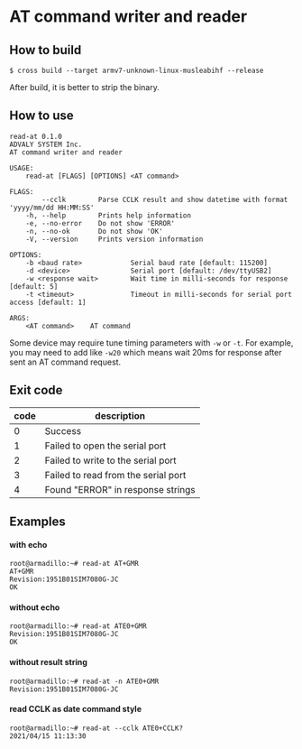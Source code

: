 # AT command writer and reader

## How to build
```
$ cross build --target armv7-unknown-linux-musleabihf --release
```
After build, it is better to strip the binary.

## How to use

```text
read-at 0.1.0
ADVALY SYSTEM Inc.
AT command writer and reader

USAGE:
    read-at [FLAGS] [OPTIONS] <AT command>

FLAGS:
        --cclk        Parse CCLK result and show datetime with format 'yyyy/mm/dd HH:MM:SS'
    -h, --help        Prints help information
    -e, --no-error    Do not show 'ERROR'
    -n, --no-ok       Do not show 'OK'
    -V, --version     Prints version information

OPTIONS:
    -b <baud rate>            Serial baud rate [default: 115200]
    -d <device>               Serial port [default: /dev/ttyUSB2]
    -w <response wait>        Wait time in milli-seconds for response [default: 5]
    -t <timeout>              Timeout in milli-seconds for serial port access [default: 1]

ARGS:
    <AT command>    AT command
```

Some device may require tune timing parameters with `-w` or `-t`.
For example, you may need to add like `-w20` which means wait 20ms for response after sent an AT command request.

## Exit code

code | description
-- | --
0 | Success
1 | Failed to open the serial port
2 | Failed to write to the serial port
3 | Failed to read from the serial port
4 | Found "ERROR" in response strings

## Examples

#### with echo
```
root@armadillo:~# read-at AT+GMR
AT+GMR
Revision:1951B01SIM7080G-JC
OK
```

#### without echo
```
root@armadillo:~# read-at ATE0+GMR
Revision:1951B01SIM7080G-JC
OK
```

#### without result string
```
root@armadillo:~# read-at -n ATE0+GMR
Revision:1951B01SIM7080G-JC
```

#### read CCLK as date command style
```
root@armadillo:~# read-at --cclk ATE0+CCLK?
2021/04/15 11:13:30
```